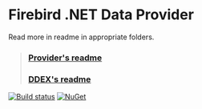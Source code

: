 Firebird .NET Data Provider
===========================

Read more in readme in appropriate folders.

> ### [Provider's readme](Provider/readme.txt)
> ### [DDEX's readme](DDEX/readme.txt)

[![Build status](https://img.shields.io/appveyor/ci/cincura_net/firebirdsql-data-firebirdclient/master.svg)](https://ci.appveyor.com/project/cincura_net/firebirdsql-data-firebirdclient/)
[![NuGet](https://img.shields.io/nuget/v/FirebirdSql.Data.FirebirdClient.svg)](https://www.nuget.org/packages/FirebirdSql.Data.FirebirdClient/)
